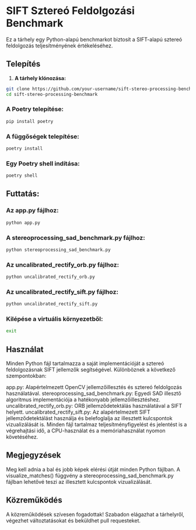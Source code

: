 # SIFT Sztereó Feldolgozási Benchmark

Ez a tárhely egy Python-alapú benchmarkot biztosít a SIFT-alapú sztereó feldolgozás teljesítményének értékeléséhez.

## Telepítés

1. **A tárhely klónozása:**

 ```bash
 git clone https://github.com/your-username/sift-stereo-processing-benchmark.git
 cd sift-stereo-processing-benchmark
 ```
   
### A Poetry telepítése:

```bash
pip install poetry
```

### A függőségek telepítése:

```bash
poetry install
```
### Egy Poetry shell indítása:

```bash
poetry shell
```

## Futtatás:

### Az app.py fájlhoz:
```bash
python app.py
```

### A stereoprocessing_sad_benchmark.py fájlhoz:
```bash
python stereoprocessing_sad_benchmark.py
```

### Az uncalibrated_rectify_orb.py fájlhoz:

```bash
python uncalibrated_rectify_orb.py
```

### Az uncalibrated_rectify_sift.py fájlhoz:
```bash
python uncalibrated_rectify_sift.py
```

### Kilépése a virtuális környezetből:
```bash
exit
```

## Használat

Minden Python fájl tartalmazza a saját implementációját a sztereó feldolgozásnak SIFT jellemzők segítségével. Különböznek a következő szempontokban:

app.py: Alapértelmezett OpenCV jellemzőillesztés és sztereó feldolgozás használatával.
stereoprocessing_sad_benchmark.py: Egyedi SAD illesztő algoritmus implementációja a hatékonyabb jellemzőillesztéshez.
uncalibrated_rectify_orb.py: ORB jellemződetektálás használatával a SIFT helyett.
uncalibrated_rectify_sift.py: Az alapértelmezett SIFT jellemződetektálást használja és belefoglalja az illesztett kulcspontok vizualizálását is.
Minden fájl tartalmaz teljesítményfigyelést és jelentést is a végrehajtási idő, a CPU-használat és a memóriahasználat nyomon követéséhez.

## Megjegyzések

Meg kell adnia a bal és jobb képek elérési útját minden Python fájlban.
A visualize_matches() függvény a stereoprocessing_sad_benchmark.py fájlban lehetővé teszi az illesztett kulcspontok vizualizálását.

## Közreműködés

A közreműködések szívesen fogadottak! Szabadon elágazhat a tárhelyről, végezhet változtatásokat és beküldhet pull requesteket.

